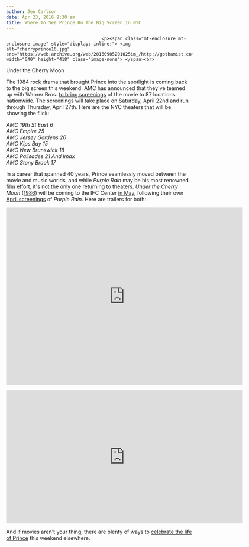 ```yaml
---
author: Jen Carlson
date: Apr 23, 2016 9:30 am
title: Where To See Prince On The Big Screen In NYC
---
```


	
										<p><span class="mt-enclosure mt-enclosure-image" style="display: inline;"> <img alt="cherryprince16.jpg" src="https://web.archive.org/web/20160905201025im_/http://gothamist.com/attachments/arts_jen/cherryprince16.jpg" width="640" height="418" class="image-none"> </span><br>
<span class="photo_caption">Under the Cherry Moon</span></p>

<p>The 1984 rock drama that brought Prince into the spotlight is coming back to the big screen this weekend. AMC has announced that they&apos;ve teamed up with Warner Bros. <a href="https://web.archive.org/web/20160905201025/http://variety.com/2016/film/news/purple-rain-returning-to-amc-theaters-this-weekend-1201759183/">to bring screenings</a> of the movie to 87 locations nationwide. The screenings will take place on Saturday, April 22nd and run through Thursday, April 27th. Here are the NYC theaters that will be showing the flick:</p>

<p><em>AMC 19th St East 6<br>
AMC Empire 25<br>
AMC Jersey Gardens 20<br>
AMC Kips Bay 15<br>
AMC New Brunswick 18<br>
AMC Palisades 21 And Imax<br>
AMC Stony Brook 17</em></p>

<p>In a career that spanned 40 years, Prince seamlessly moved between the movie and music worlds, and while <em>Purple Rain</em> may be his most renowned <a href="https://web.archive.org/web/20160905201025/http://laist.com/2016/04/21/prince_in_hollywood.php">film effort</a>, it&apos;s not the only one returning to theaters. <em>Under the Cherry Moon</em> (<a href="https://web.archive.org/web/20160905201025/http://www.imdb.com/title/tt0092133/">1986</a>) will be coming to the IFC Center <a href="https://web.archive.org/web/20160905201025/http://www.ifccenter.com/films/under-the-cherry-moon/">in May</a>, following their own <a href="https://web.archive.org/web/20160905201025/http://www.ifccenter.com/series/when-u-were-ours-remembering-prince/">April screenings</a> of <em>Purple Rain</em>. Here are trailers for both: </p>

<p><iframe width="640" height="480" src="https://web.archive.org/web/20160905201025if_/https://www.youtube.com/embed/fzp2HP4gaJ0" frameborder="0" allowfullscreen></iframe></p>

<p><iframe width="640" height="360" src="https://web.archive.org/web/20160905201025if_/https://www.youtube.com/embed/IwkqXsWPY1k" frameborder="0" allowfullscreen></iframe></p>

<p>And if movies aren&apos;t your thing, there are plenty of ways to <a href="https://web.archive.org/web/20160905201025/http://gothamist.com/2016/04/22/prince_memorial_parties_nyc.php">celebrate the life of Prince</a> this weekend elsewhere.</p>					
										
									
				